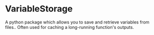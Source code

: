 # VariableStorage
A python package which allows you to save and retrieve variables from files.. Often used for caching a long-running function's outputs.
